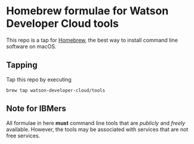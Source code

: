 # Homebrew formulae for Watson Developer Cloud tools

This repo is a tap for [Homebrew](http://brew.sh), the best way to install
command line software on macOS.

## Tapping

Tap this repo by executing

    brew tap watson-developer-cloud/tools

## Note for IBMers

All formulae in here **must** command line tools that are _publicly_ and _freely_ available.
However, the tools may be associated with services that are not free services.
